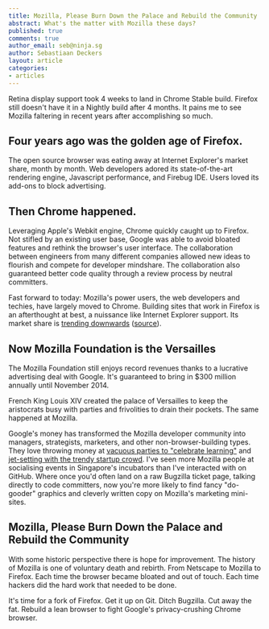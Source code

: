 ```yaml
---
title: Mozilla, Please Burn Down the Palace and Rebuild the Community
abstract: What's the matter with Mozilla these days?
published: true
comments: true
author_email: seb@ninja.sg
author: Sebastiaan Deckers
layout: article
categories:
- articles
---
```


Retina display support took 4 weeks to land in Chrome Stable build. Firefox still doesn't have it in a Nightly build after 4 months. It pains me to see Mozilla faltering in recent years after accomplishing so much.

## Four years ago was the golden age of Firefox.

The open source browser was eating away at Internet Explorer's market share, month by month. Web developers adored its state-of-the-art rendering engine, Javascript performance, and Firebug IDE. Users loved its add-ons to block advertising.

## Then Chrome happened.

Leveraging Apple's Webkit engine, Chrome quickly caught up to Firefox. Not stifled by an existing user base, Google was able to avoid bloated features and rethink the browser's user interface. The collaboration between engineers from many different companies allowed new ideas to flourish and compete for developer mindshare. The collaboration also guaranteed better code quality through a review process by neutral committers.

Fast forward to today: Mozilla's power users, the web developers and techies, have largely moved to Chrome. Building sites that work in Firefox is an afterthought at best, a nuissance like Internet Explorer support. Its market share is [trending downwards](http://i.imgur.com/6MkPJ.jpg) ([source](http://gs.statcounter.com/#browser-ww-monthly-200807-201209)).

## Now Mozilla Foundation is the Versailles

The Mozilla Foundation still enjoys record revenues thanks to a lucrative advertising deal with Google. It's guaranteed to bring in $300 million annually until November 2014.

French King Louis XIV created the palace of Versailles to keep the aristocrats busy with parties and frivolities to drain their pockets. The same happened at Mozilla.

Google's money has transformed the Mozilla developer community into managers, strategists, marketers, and other non-browser-building types. They love throwing money at [vacuous parties to "celebrate learning"](http://mozillafestival.org/) and [jet-setting with the trendy startup crowd](https://webfwd.org/). I've seen more Mozilla people at socialising events in Singapore's incubators than I've interacted with on GitHub. Where once you'd often land on a raw Bugzilla ticket page, talking directly to code committers, now you're more likely to find fancy "do-gooder" graphics and cleverly written copy on Mozilla's marketing mini-sites.

## Mozilla, Please Burn Down the Palace and Rebuild the Community

With some historic perspective there is hope for improvement. The history of Mozilla is one of voluntary death and rebirth. From Netscape to Mozilla to Firefox. Each time the browser became bloated and out of touch. Each time hackers did the hard work that needed to be done.

It's time for a fork of Firefox. Get it up on Git. Ditch Bugzilla. Cut away the fat. Rebuild a lean browser to fight Google's privacy-crushing Chrome browser.